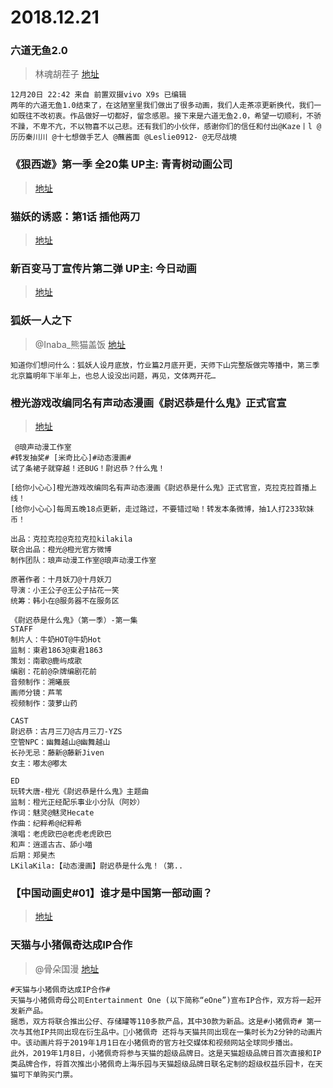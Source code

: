 # 2018.12.21

###  六道无鱼2.0
>林魂胡茬子  [地址](https://weibo.com/1822445882/H89Aj8jFc)
```
12月20日 22:42 来自 前置双摄vivo X9s 已编辑
两年的六道无鱼1.0结束了，在这陋室里我们做出了很多动画，我们人走茶凉更新换代，我们一如既往不改初衷。作品做好一切都好，留念感恩。接下来是六道无鱼2.0，希望一切顺利，不骄不躁，不卑不亢，不以物喜不以己悲。还有我们的小伙伴，感谢你们的信任和付出@Kaze丨l @历历秦川川 @十七想做手艺人 @蘸酱面 @Leslie0912- @无尽战境 
```
###   《狠西遊》第一季 全20集 UP主: 青青树动画公司
>[地址](https://www.bilibili.com/video/av38602006)
###  猫妖的诱惑：第1话 插他两刀
>[地址](https://www.bilibili.com/bangumi/play/ep258768)

###  新百变马丁宣传片第二弹 UP主: 今日动画
>[地址](https://www.bilibili.com/video/av38674675)

###  狐妖一人之下
> @Inaba_熊猫盖饭  [地址](https://weibo.com/2281917513/H8gTgDLIX)  
```
知道你们想问什么：狐妖人设月底放，竹业篇2月底开更，天师下山完整版做完等播中，第三季北京篇明年下半年上，也总人设没出问题，再见，文体两开花… ​​​​ 
```
### 橙光游戏改编同名有声动态漫画《尉迟恭是什么鬼》正式官宣
>[地址](https://weibo.com/6805215190/H8hjf5Z7a)
```
 @琅声动漫工作室
#转发抽奖# [米奇比心]#动态漫画#
试了条裙子就穿越！还BUG！尉迟恭？什么鬼！
 
[给你小心心]橙光游戏改编同名有声动态漫画《尉迟恭是什么鬼》正式官宣，克拉克拉首播上线！
[给你小心心]每周五晚18点更新，走过路过，不要错过呦！转发本条微博，抽1人打233软妹币！
 
出品：克拉克拉@克拉克拉kilakila
联合出品：橙光@橙光官方微博
制作团队：琅声动漫工作室@琅声动漫工作室
 
原著作者：十月妖刀@十月妖刀
导演：小王公子@王公子拈花一笑
统筹：韩小在@服务器不在服务区
 
《尉迟恭是什么鬼》（第一季）-第一集 
STAFF
制片人：牛奶HOT@牛奶Hot
监制：東君1863@東君1863
策划：南歌@鹿屿成歌
编剧：花前@杂牌编剧花前
音频制作：溯曦辰
画师分镜：芦苇
视频制作：菠萝山药
 
CAST
尉迟恭：古月三刀@古月三刀-YZS
空管NPC：幽舞越山@幽舞越山
长孙无忌：藤新@藤新Jiven
女主：嘟太@嘟太
 
ED
玩转大唐-橙光《尉迟恭是什么鬼》主题曲
监制：橙光正经配乐事业小分队（阿妙）
作词：魅灵@魅灵Hecate
作曲：纪粹希@纪粹希
演唱：老虎欧巴@老虎老虎欧巴
和声：逍遥古古、舔小喵
后期：郑昊杰
LKilaKila:【动态漫画】尉迟恭是什么鬼！（第..
```



### 【中国动画史#01】谁才是中国第一部动画？
>[地址](https://www.bilibili.com/video/av38688163)

### 天猫与小猪佩奇达成IP合作
> @骨朵国漫  [地址](https://weibo.com/6790451784/H8eYUs5xc)  
```
#天猫与小猪佩奇达成IP合作#
天猫与小猪佩奇母公司Entertainment One (以下简称“eOne”)宣布IP合作，双方将一起开发新产品。
据悉，双方将联合推出公仔、存储罐等110多款产品，其中30款为新品。这是#小猪佩奇# 第一次与其他IP共同出现在衍生品中。小猪佩奇 还将与天猫共同出现在一集时长为2分钟的动画片中。该动画片将于2019年1月1日在小猪佩奇的官方社交媒体和视频网站全球同步播出。
此外，2019年1月8日，小猪佩奇将参与天猫的超级品牌日。这是天猫超级品牌日首次直接和IP类品牌合作，将首次推出小猪佩奇上海乐园与天猫超级品牌日联名定制的超级权益乐园卡，在天猫可下单购买门票。
```

